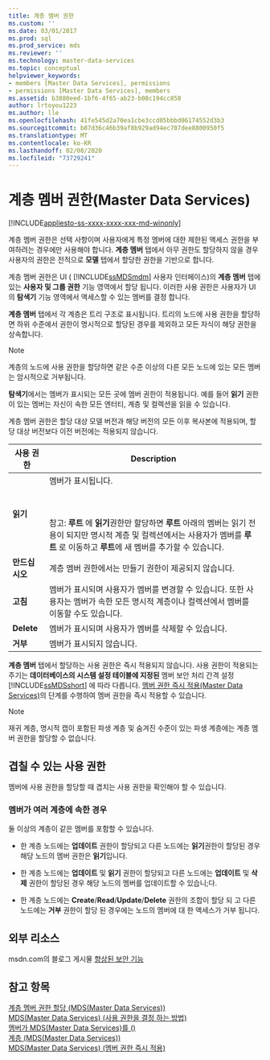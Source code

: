 ```yaml
---
title: 계층 멤버 권한
ms.custom: ''
ms.date: 03/01/2017
ms.prod: sql
ms.prod_service: mds
ms.reviewer: ''
ms.technology: master-data-services
ms.topic: conceptual
helpviewer_keywords:
- members [Master Data Services], permissions
- permissions [Master Data Services], members
ms.assetid: b3880eed-1bf6-4f65-ab23-b08c194cc858
author: lrtoyou1223
ms.author: lle
ms.openlocfilehash: 41fe545d2a70ea1cbe3ccd05bbbd06174552d3b3
ms.sourcegitcommit: b87d36c46b39af8b929ad94ec707dee8800950f5
ms.translationtype: MT
ms.contentlocale: ko-KR
ms.lasthandoff: 02/08/2020
ms.locfileid: "73729241"
---
```

# <a name="hierarchy-member-permissions-master-data-services"></a>계층 멤버 권한(Master Data Services)

[!INCLUDE[appliesto-ss-xxxx-xxxx-xxx-md-winonly](../includes/appliesto-ss-xxxx-xxxx-xxx-md-winonly.md)]

  계층 멤버 권한은 선택 사항이며 사용자에게 특정 멤버에 대한 제한된 액세스 권한을 부여하려는 경우에만 사용해야 합니다. 
  **계층 멤버** 탭에서 아무 권한도 할당하지 않을 경우 사용자의 권한은 전적으로 **모델** 탭에서 할당한 권한을 기반으로 합니다.  
  
 계층 멤버 권한은 UI ( [!INCLUDE[ssMDSmdm](../includes/ssmdsmdm-md.md)] 사용자 인터페이스)의 **계층 멤버** 탭에 있는 **사용자 및 그룹 권한** 기능 영역에서 할당 됩니다. 이러한 사용 권한은 사용자가 UI의 **탐색기** 기능 영역에서 액세스할 수 있는 멤버를 결정 합니다.  
  
 
  **계층 멤버** 탭에서 각 계층은 트리 구조로 표시됩니다. 트리의 노드에 사용 권한을 할당하면 하위 수준에서 권한이 명시적으로 할당된 경우를 제외하고 모든 자식이 해당 권한을 상속합니다.  
  
> [!NOTE]  
>  계층의 노드에 사용 권한을 할당하면 같은 수준 이상의 다른 모든 노드에 있는 모든 멤버는 암시적으로 거부됩니다.  
  
 
  **탐색기**에서는 멤버가 표시되는 모든 곳에 멤버 권한이 적용됩니다. 예를 들어 **읽기** 권한이 있는 멤버는 자신이 속한 모든 엔터티, 계층 및 컬렉션을 읽을 수 있습니다.  
  
 계층 멤버 권한은 할당 대상 모델 버전과 해당 버전의 모든 이후 복사본에 적용되며, 할당 대상 버전보다 이전 버전에는 적용되지 않습니다.  
  
|사용 권한|Description|  
|----------------|-----------------|  
|**읽기**|멤버가 표시됩니다.<br /><br /> <br /><br /> 참고: **루트** 에 **읽기**권한만 할당하면 **루트** 아래의 멤버는 읽기 전용이 되지만 명시적 계층 및 컬렉션에서는 사용자가 멤버를 **루트** 로 이동하고 **루트**에 새 멤버를 추가할 수 있습니다.|  
|**만드십시오**|계층 멤버 권한에서는 만들기 권한이 제공되지 않습니다.|  
|**고침**|멤버가 표시되며 사용자가 멤버를 변경할 수 있습니다. 또한 사용자는 멤버가 속한 모든 명시적 계층이나 컬렉션에서 멤버를 이동할 수도 있습니다.|  
|**Delete**|멤버가 표시되며 사용자가 멤버를 삭제할 수 있습니다.|  
|**거부**|멤버가 표시되지 않습니다.|  
  
 
  **계층 멤버** 탭에서 할당하는 사용 권한은 즉시 적용되지 않습니다. 사용 권한이 적용되는 주기는 **데이터베이스의 시스템 설정 테이블에 지정된** 멤버 보안 처리 간격 설정 [!INCLUDE[ssMDSshort](../includes/ssmdsshort-md.md)] 에 따라 다릅니다. 
  [멤버 권한 즉시 적용&#40;Master Data Services&#41;](../master-data-services/immediately-apply-member-permissions-master-data-services.md)의 단계를 수행하여 멤버 권한을 즉시 적용할 수 있습니다.  
  
> [!NOTE]  
>  재귀 계층, 명시적 캡이 포함된 파생 계층 및 숨겨진 수준이 있는 파생 계층에는 계층 멤버 권한을 할당할 수 없습니다.  
  
## <a name="possible-overlapping-permissions"></a>겹칠 수 있는 사용 권한  
 멤버에 사용 권한을 할당할 때 겹치는 사용 권한을 확인해야 할 수 있습니다.  
  
### <a name="when-a-member-belongs-to-multiple-hierarchies"></a>멤버가 여러 계층에 속한 경우  
 둘 이상의 계층이 같은 멤버를 포함할 수 있습니다.  
  
-   한 계층 노드에는 **업데이트** 권한이 할당되고 다른 노드에는 **읽기**권한이 할당된 경우 해당 노드의 멤버 권한은 **읽기**입니다.  
  
-   한 계층 노드에는 **업데이트** 및 **읽기** 권한이 할당되고 다른 노드에는 **업데이트** 및 **삭제** 권한이 할당된 경우 해당 노드의 멤버를 업데이트할 수 있습니;다.  
  
-   한 계층 노드에는 **Create**/**Read**/**Update**/**Delete** 권한의 조합이 할당 되 고 다른 노드에는 **거부** 권한이 할당 된 경우에는 노드의 멤버에 대 한 액세스가 거부 됩니다.  
  
## <a name="external-resources"></a>외부 리소스  
 msdn.com의 블로그 게시물 [향상된 보안 기능](https://go.microsoft.com/fwlink/p/?LinkId=615376)  
  
## <a name="see-also"></a>참고 항목  
 [계층 멤버 권한 할당 &#40;MDS(Master Data Services)&#41;](../master-data-services/assign-hierarchy-member-permissions-master-data-services.md)   
 [MDS(Master Data Services) &#40;사용 권한을 결정 하는 방법&#41;](../master-data-services/how-permissions-are-determined-master-data-services.md)   
 [멤버가 MDS(Master Data Services)를 &#40;&#41;](../master-data-services/members-master-data-services.md)   
 [계층 &#40;MDS(Master Data Services)&#41;](../master-data-services/hierarchies-master-data-services.md)   
 [MDS(Master Data Services) &#40;멤버 권한 즉시 적용&#41;](../master-data-services/immediately-apply-member-permissions-master-data-services.md)  
  
  
